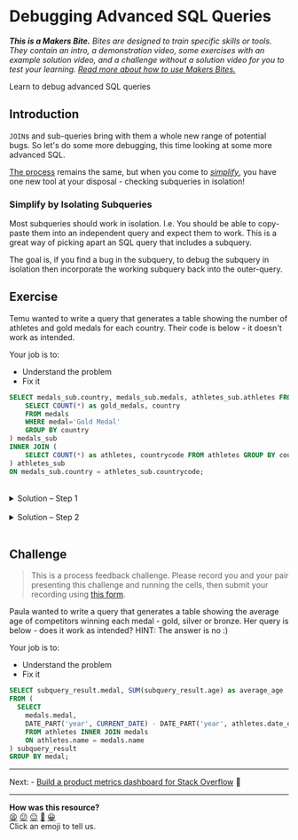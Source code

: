 # Debugging Advanced SQL Queries

_**This is a Makers Bite.** Bites are designed to train specific skills or
tools. They contain an intro, a demonstration video, some exercises with an
example solution video, and a challenge without a solution video for you to test
your learning. [Read more about how to use Makers
Bites.](https://github.com/makersacademy/course/blob/main/labels/bites.md)_

<!-- OMITTED -->

Learn to debug advanced SQL queries

## Introduction

`JOIN`s and sub-queries bring with them a whole new range of potential bugs. So let's do some more debugging, this time looking at some more advanced SQL.

[The process](09_interlude_debugging_sql_bite.md#a-process-for-debugging-sql) remains the same, but when you come to [_simplify_](./09_interlude_debugging_sql_bite.md#4-simplify), you have one new tool at your disposal - checking subqueries in isolation!

### Simplify by Isolating Subqueries

Most subqueries should work in isolation. I.e. You should be able to copy-paste them into an independent query and expect them to work. This is a great way of picking apart an SQL query that includes a subquery.

The goal is, if you find a bug in the subquery, to debug the subquery in isolation then incorporate the working subquery back into the outer-query.

## Exercise
Temu wanted to write a query that generates a table showing the number of athletes and gold medals for each country. Their code is below - it doesn't work as intended.

Your job is to:
- Understand the problem
- Fix it

```sql
SELECT medals_sub.country, medals_sub.medals, athletes_sub.athletes FROM (
    SELECT COUNT(*) as gold_medals, country
    FROM medals
    WHERE medal='Gold Medal'
    GROUP BY country
) medals_sub
INNER JOIN (
    SELECT COUNT(*) as athletes, countrycode FROM athletes GROUP BY countrycode
) athletes_sub
ON medals_sub.country = athletes_sub.countrycode;
```

<br>
  <details>
    <summary>Solution – Step 1</summary>
    <p>
      <ul>
        <li>At first, the query returns an error because there is no <code>medals</code> column in <code>medals_sub</code></li>
        <li>If you examine the <code>medals_sub</code> subquery, you'll see that it returns a table with a <code>gold_medals</code> column - <code>SELECT COUNT(*) as gold_medals</code></li>
        <li>Change <code>medals_sub.medals</code> to <code>medals_sub.gold_medals</code> to make progress</li>
      </ul>
    </p>
  </details>
<br>
  <details>
    <summary>Solution – Step 2</summary>
    <p>
      <ul>
        <li>Now the query returns a table of 1 row, but there should be a row for every country that won at least 1 gold medal</li>
        <li>Try running the two sub-queries in isolation - do they work? They should :)</li>
        <li>We're trying to <code>JOIN ON medals_sub.country = athletes_sub.countrycode</code></li>
        <li>Pay attention to the range of values in those two columns - would you expect the <code>JOIN</code> to work well? Probbaly not.</li>
        <li>Change the <code>athletes_sub</code> to return <code>country</code> instead of <code>countrycode</code></li>
        <li>Change the <code>athletes_sub</code> to <code>GROUP_BY country</code> instead of <code>countrycode</code></li>
        <li>Update the <code>JOIN</code> accordingly</li>
        <li>It should now work as intended.</li>
      </ul>
    </p>
    <h3>A working query</h3>
    <code>
      SELECT medals_sub.country, medals_sub.gold_medals, athletes_sub.athletes FROM (<br>
          &nbsp SELECT COUNT(*) as gold_medals, country<br>
          &nbsp FROM medals<br>
          &nbsp WHERE medal='Gold Medal'<br>
          GROUP BY country<br>
      ) medals_sub<br>
      INNER JOIN (<br>
          &nbsp SELECT COUNT(*) as athletes, country FROM athletes GROUP BY country<br>
      ) athletes_sub<br>
      ON medals_sub.country = athletes_sub.country;<br>
    </code>
  </details>
<br>

## Challenge

> This is a process feedback challenge. Please record you and your pair presenting this challenge and running the cells, then submit your recording using [this form](https://airtable.com/shrNFgNkPWr3d63Db?prefill_Item=sql_data_02).

Paula wanted to write a query that generates a table showing the average age of competitors winning each medal - gold, silver or bronze. Her query is below - does it work as intended? HINT: The answer is no :)

Your job is to:
- Understand the problem
- Fix it

```sql
SELECT subquery_result.medal, SUM(subquery_result.age) as average_age
FROM (
  SELECT
    medals.medal,
    DATE_PART('year', CURRENT_DATE) - DATE_PART('year', athletes.date_of_birth) as age
    FROM athletes INNER JOIN medals
    ON athletes.name = medals.name
) subquery_result
GROUP BY medal;
```
___

Next: - [Build a product metrics dashboard for Stack Overflow](../projects/build_product_metrics_dashboard_for_stackoverflow.md) 📡

<!-- BEGIN GENERATED SECTION DO NOT EDIT -->

---

**How was this resource?**  
[😫](https://airtable.com/shrUJ3t7KLMqVRFKR?prefill_Repository=makersacademy%2Fsql-for-data-processing-and-analysis&prefill_File=sql_bites%2F12_interlude_debugging_advanced_sql_bite.md&prefill_Sentiment=😫) [😕](https://airtable.com/shrUJ3t7KLMqVRFKR?prefill_Repository=makersacademy%2Fsql-for-data-processing-and-analysis&prefill_File=sql_bites%2F12_interlude_debugging_advanced_sql_bite.md&prefill_Sentiment=😕) [😐](https://airtable.com/shrUJ3t7KLMqVRFKR?prefill_Repository=makersacademy%2Fsql-for-data-processing-and-analysis&prefill_File=sql_bites%2F12_interlude_debugging_advanced_sql_bite.md&prefill_Sentiment=😐) [🙂](https://airtable.com/shrUJ3t7KLMqVRFKR?prefill_Repository=makersacademy%2Fsql-for-data-processing-and-analysis&prefill_File=sql_bites%2F12_interlude_debugging_advanced_sql_bite.md&prefill_Sentiment=🙂) [😀](https://airtable.com/shrUJ3t7KLMqVRFKR?prefill_Repository=makersacademy%2Fsql-for-data-processing-and-analysis&prefill_File=sql_bites%2F12_interlude_debugging_advanced_sql_bite.md&prefill_Sentiment=😀)  
Click an emoji to tell us.

<!-- END GENERATED SECTION DO NOT EDIT -->
